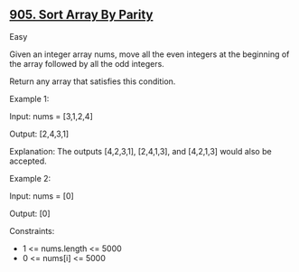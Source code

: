 ## [905. Sort Array By Parity](https://leetcode.com/problems/sort-array-by-parity/)

Easy

Given an integer array nums, move all the even integers at the beginning of the array followed by all the odd integers.

Return any array that satisfies this condition.

Example 1:

Input: nums = [3,1,2,4]

Output: [2,4,3,1]

Explanation: The outputs [4,2,3,1], [2,4,1,3], and [4,2,1,3] would also be accepted.

Example 2:

Input: nums = [0]

Output: [0]

Constraints:

- 1 <= nums.length <= 5000
- 0 <= nums[i] <= 5000